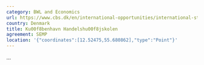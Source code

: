 ```yaml
---
category: BWL and Economics
url: https://www.cbs.dk/en/international-opportunities/international-students
country: Denmark
title: Ku00f8benhavn Handelshu00f8jskolen
agreement: SEMP
location: '{"coordinates":[12.52475,55.680862],"type":"Point"}'
---
```

...